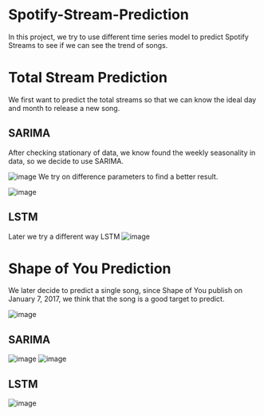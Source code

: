 # Spotify-Stream-Prediction
In this project, we try to use different time series model to predict Spotify Streams to see if we can see the trend of songs.

# Total Stream Prediction
We first want to predict the total streams so that we can know the ideal day and month to release a new song.


## SARIMA
After checking stationary of data, we know found the weekly seasonality in data, so we decide to use SARIMA.

![image](https://github.com/Zoesu0/Spotify-Stream-Prediction/assets/122922541/c7469988-0d48-4589-a0d1-fd2738fb8df9)
We try on difference parameters to find a better result.

![image](https://github.com/Zoesu0/Spotify-Stream-Prediction/assets/122922541/58266680-2ffb-405f-9f0a-f2f7cd78bd2b)

## LSTM
Later we try a different way LSTM
![image](https://github.com/Zoesu0/Spotify-Stream-Prediction/assets/122922541/36433e55-c44c-4a3e-a9ac-0b01fed18dd5)

# Shape of You Prediction
We later decide to predict a single song, since Shape of You publish on January 7, 2017, we think that the song is a good target to predict.

![image](https://github.com/Zoesu0/Spotify-Stream-Prediction/assets/122922541/bf196a1e-53fa-4413-9910-426624b46cdd)

## SARIMA
![image](https://github.com/Zoesu0/Spotify-Stream-Prediction/assets/122922541/bf196a1e-53fa-4413-9910-426624b46cdd)
![image](https://github.com/Zoesu0/Spotify-Stream-Prediction/assets/122922541/3d61cf2c-2c72-4986-aadd-76c159f6aa64)

## LSTM
![image](https://github.com/Zoesu0/Spotify-Stream-Prediction/assets/122922541/3c2bd4d6-8603-4776-a3ac-5e00027c7ae4)

